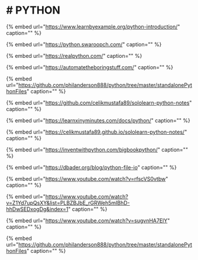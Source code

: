 # \# PYTHON

{% embed url="https://www.learnbyexample.org/python-introduction/" caption="" %}

{% embed url="https://python.swaroopch.com/" caption="" %}

{% embed url="https://realpython.com/" caption="" %}

{% embed url="https://automatetheboringstuff.com/" caption="" %}

{% embed url="https://github.com/philanderson888/python/tree/master/standalonePythonFiles" caption="" %}

{% embed url="https://github.com/celikmustafa89/sololearn-python-notes" caption="" %}

{% embed url="https://learnxinyminutes.com/docs/python/" caption="" %}

{% embed url="https://celikmustafa89.github.io/sololearn-python-notes/" caption="" %}

{% embed url="https://inventwithpython.com/bigbookpython/" caption="" %}

{% embed url="https://dbader.org/blog/python-file-io" caption="" %}

{% embed url="https://www.youtube.com/watch?v=rfscVS0vtbw" caption="" %}

{% embed url="https://www.youtube.com/watch?v=Z1Yd7upQsXY&list=PLBZBJbE_rGRWeh5mIBhD-hhDwSEDxogDg&index=1" caption="" %}

{% embed url="https://www.youtube.com/watch?v=sugvnHA7ElY" caption="" %}

{% embed url="https://github.com/philanderson888/python/tree/master/standalonePythonFiles" caption="" %}

